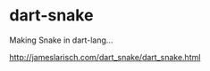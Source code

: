 dart-snake
==========

Making Snake in dart-lang...

http://jameslarisch.com/dart_snake/dart_snake.html
